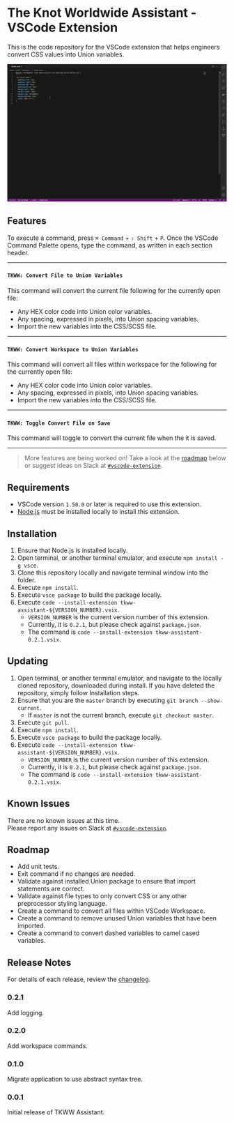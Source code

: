 # The Knot Worldwide Assistant - VSCode Extension

This is the code repository for the VSCode extension that helps engineers convert CSS values into Union variables.

![TKWW Assistant Convert](docs/TKWW%20Assistant%20-%20Convert.gif)

## Features
To execute a command, press `⌘ Command` + `⇧ Shift` + `P`. Once the VSCode Command Palette opens, type the command, as written in each section header.

---
#### `TKWW: Convert File to Union Variables`
This command will convert the current file following for the currently open file:
* Any HEX color code into Union color variables.
* Any spacing, expressed in pixels, into Union spacing variables.
* Import the new variables into the CSS/SCSS file.
---
#### `TKWW: Convert Workspace to Union Variables`
This command will convert all files within workspace for the following for the currently open file:
* Any HEX color code into Union color variables.
* Any spacing, expressed in pixels, into Union spacing variables.
* Import the new variables into the CSS/SCSS file.
---
#### `TKWW: Toggle Convert File on Save`
This command will toggle to convert the current file when the it is saved.

---

> More features are being worked on! Take a look at the [roadmap](#Roadmap) below or suggest ideas on Slack at [`#vscode-extension`](https://theknotww.slack.com/archives/C01E4Q8T10R).

## Requirements
* VSCode version `1.50.0` or later is required to use this extension.
* [Node.js](https://nodejs.org/en/) must be installed locally to install this extension.

## Installation
1. Ensure that Node.js is installed locally.
2. Open terminal, or another terminal emulator, and execute `npm install -g vsce`.
3. Clone this repository locally and navigate terminal window into the folder.
4. Execute `npm install`.
5. Execute `vsce package` to build the package locally.
6. Execute `code --install-extension tkww-assistant-${VERSION_NUMBER}.vsix`.
   * `VERSION_NUMBER` is the current version number of this extension.
   * Currently, it is `0.2.1`, but please check against `package.json`.
   * The command is `code --install-extension tkww-assistant-0.2.1.vsix`.

## Updating
1. Open terminal, or another terminal emulator, and navigate to the locally cloned repository, downloaded during install. If you have deleted the repository, simply follow Installation steps.
2. Ensure that you are the `master` branch by executing `git branch --show-current`.
   * If `master` is not the current branch, execute `git checkout master`.
3. Execute `git pull`.
4. Execute `npm install`.
5. Execute `vsce package` to build the package locally.
6. Execute `code --install-extension tkww-assistant-${VERSION_NUMBER}.vsix`.
   * `VERSION_NUMBER` is the current version number of this extension.
   * Currently, it is `0.2.1`, but please check against `package.json`.
   * The command is `code --install-extension tkww-assistant-0.2.1.vsix`.

## Known Issues
There are no known issues at this time. \
Please report any issues on Slack at [`#vscode-extension`](https://theknotww.slack.com/archives/C01E4Q8T10R).

## Roadmap
* Add unit tests.
* Exit command if no changes are needed.
* Validate against installed Union package to ensure that import statements are correct.
* Validate against file types to only convert CSS or any other preprocessor styling language.
* Create a command to convert all files within VSCode Workspace.
* Create a command to remove unused Union variables that have been imported.
* Create a command to convert dashed variables to camel cased variables.

## Release Notes
For details of each release, review the [changelog](docs/CHANGELOG.md).

### 0.2.1
Add logging.

### 0.2.0
Add workspace commands.

### 0.1.0
Migrate application to use abstract syntax tree.

### 0.0.1
Initial release of TKWW Assistant.
